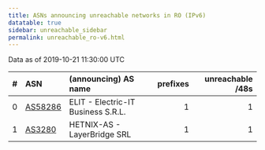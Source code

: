 ```yaml
---
title: ASNs announcing unreachable networks in RO (IPv6)
datatable: true
sidebar: unreachable_sidebar
permalink: unreachable_ro-v6.html
---
```


Data as of 2019-10-21 11:30:00 UTC


<div class="datatable-begin"></div>

|   # | ASN                                    | (announcing) AS name               |   prefixes |   unreachable /48s |
|----:|:---------------------------------------|:-----------------------------------|-----------:|-------------------:|
|   0 | [AS58286](unreachable_AS58286-v6.html) | ELIT - Electric-IT Business S.R.L. |          1 |                  1 |
|   1 | [AS3280](unreachable_AS3280-v6.html)   | HETNIX-AS - LayerBridge SRL        |          1 |                  1 |

<div class="datatable-end"></div>